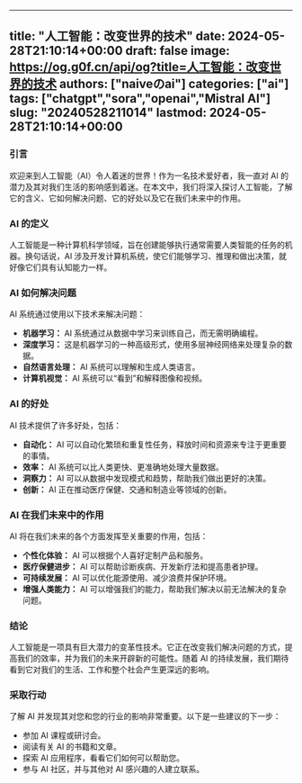 
---
title: "人工智能：改变世界的技术"
date: 2024-05-28T21:10:14+00:00
draft: false
image: https://og.g0f.cn/api/og?title=人工智能：改变世界的技术
authors: ["naiveのai"]
categories: ["ai"]
tags: ["chatgpt","sora","openai","Mistral AI"]
slug: "20240528211014"
lastmod: 2024-05-28T21:10:14+00:00
---
### 引言

欢迎来到人工智能（AI）令人着迷的世界！作为一名技术爱好者，我一直对 AI 的潜力及其对我们生活的影响感到着迷。在本文中，我们将深入探讨人工智能，了解它的含义、它如何解决问题、它的好处以及它在我们未来中的作用。

### AI 的定义

人工智能是一种计算机科学领域，旨在创建能够执行通常需要人类智能的任务的机器。换句话说，AI 涉及开发计算机系统，使它们能够学习、推理和做出决策，就好像它们具有认知能力一样。

### AI 如何解决问题

AI 系统通过使用以下技术来解决问题：

* **机器学习：** AI 系统通过从数据中学习来训练自己，而无需明确编程。
* **深度学习：** 这是机器学习的一种高级形式，使用多层神经网络来处理复杂的数据。
* **自然语言处理：** AI 系统可以理解和生成人类语言。
* **计算机视觉：** AI 系统可以“看到”和解释图像和视频。

### AI 的好处

AI 技术提供了许多好处，包括：

* **自动化：** AI 可以自动化繁琐和重复性任务，释放时间和资源来专注于更重要的事情。
* **效率：** AI 系统可以比人类更快、更准确地处理大量数据。
* **洞察力：** AI 可以从数据中发现模式和趋势，帮助我们做出更好的决策。
* **创新：** AI 正在推动医疗保健、交通和制造业等领域的创新。

### AI 在我们未来中的作用

AI 将在我们未来的各个方面发挥至关重要的作用，包括：

* **个性化体验：** AI 可以根据个人喜好定制产品和服务。
* **医疗保健进步：** AI 可以帮助诊断疾病、开发新疗法和提高患者护理。
* **可持续发展：** AI 可以优化能源使用、减少浪费并保护环境。
* **增强人类能力：** AI 可以增强我们的能力，帮助我们解决以前无法解决的复杂问题。

### 结论

人工智能是一项具有巨大潜力的变革性技术。它正在改变我们解决问题的方式，提高我们的效率，并为我们的未来开辟新的可能性。随着 AI 的持续发展，我们期待看到它对我们的生活、工作和整个社会产生更深远的影响。

### 采取行动

了解 AI 并发现其对您和您的行业的影响非常重要。以下是一些建议的下一步：

* 参加 AI 课程或研讨会。
* 阅读有关 AI 的书籍和文章。
* 探索 AI 应用程序，看看它们如何可以帮助您。
* 参与 AI 社区，并与其他对 AI 感兴趣的人建立联系。